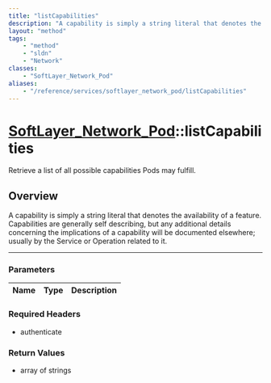 ```yaml
---
title: "listCapabilities"
description: "A capability is simply a string literal that denotes the availability of a feature. Capabilities are generally self desc... "
layout: "method"
tags:
    - "method"
    - "sldn"
    - "Network"
classes:
    - "SoftLayer_Network_Pod"
aliases:
    - "/reference/services/softlayer_network_pod/listCapabilities"
---
```

# [SoftLayer_Network_Pod](/reference/services/SoftLayer_Network_Pod)::listCapabilities


Retrieve a list of all possible capabilities Pods may fulfill.


## Overview 
A capability is simply a string literal that denotes the availability of a feature. Capabilities are generally self describing, but any additional details concerning the implications of a capability will be documented elsewhere; usually by the Service or Operation related to it. 

-----

### Parameters 
|Name | Type | Description |
| --- | --- | --- |


### Required Headers
* authenticate


### Return Values
* array of strings




